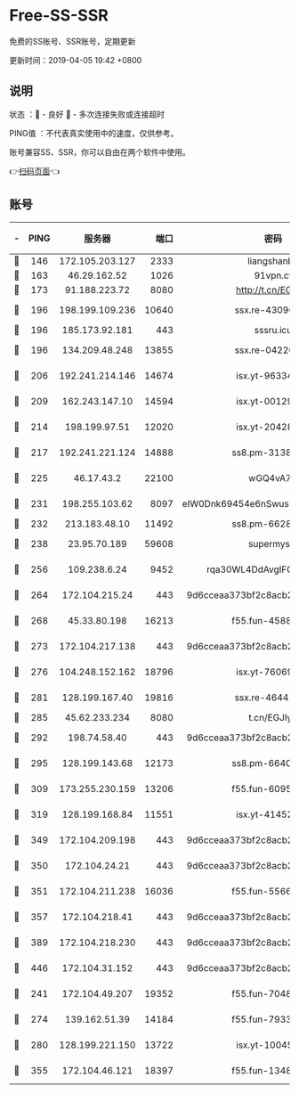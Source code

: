 # Free-SS-SSR

免费的SS账号、SSR账号，定期更新

更新时间：2019-04-05 19:42 +0800

## 说明

状态     ：🙂 - 良好 🙁 - 多次连接失败或连接超时

PING值   ：不代表真实使用中的速度，仅供参考。

账号兼容SS、SSR，你可以自由在两个软件中使用。

👉[扫码页面](https://liesauer.github.io/Free-SS-SSR/)👈

## 账号

|-|PING|服务器|端口|密码|加密方式|区域|
|:----:|:----:|:-----:|-----:|:----:|:----:|:----:|
|🙂|146|172.105.203.127|2333|liangshanbo|chacha20|JP|
|🙂|163|46.29.162.52|1026|91vpn.cf|rc4-md5|RU|
|🙂|173|91.188.223.72|8080|http://t.cn/EGJIyrl|rc4-md5|RU|
|🙂|196|198.199.109.236|10640|ssx.re-43096758|aes-256-cfb|US|
|🙂|196|185.173.92.181|443|sssru.icu|rc4-md5|RU|
|🙂|196|134.209.48.248|13855|ssx.re-04220668|aes-256-cfb|US|
|🙂|206|192.241.214.146|14674|isx.yt-96334607|aes-256-cfb|US|
|🙂|209|162.243.147.10|14594|isx.yt-00129224|aes-256-cfb|US|
|🙂|214|198.199.97.51|12020|isx.yt-20428296|aes-256-cfb|US|
|🙂|217|192.241.221.124|14888|ss8.pm-31382294|aes-256-cfb|US|
|🙂|225|46.17.43.2|22100|wGQ4vA7D|aes-256-gcm|RU|
|🙂|231|198.255.103.62|8097|eIW0Dnk69454e6nSwuspv9DmS201tQ0D|aes-256-cfb|US|
|🙂|232|213.183.48.10|11492|ss8.pm-66285034|rc4-md5|RU|
|🙂|238|23.95.70.189|59608|supermyssr|chacha20-ietf|US|
|🙂|256|109.238.6.24|9452|rqa30WL4DdAvgIFG6Fs3znzTa|aes-256-cfb|FR|
|🙂|264|172.104.215.24|443|9d6cceaa373bf2c8acb22e60b6a58be6|aes-256-cfb|US|
|🙂|268|45.33.80.198|16213|f55.fun-45880587|aes-256-cfb|US|
|🙂|273|172.104.217.138|443|9d6cceaa373bf2c8acb22e60b6a58be6|aes-256-cfb|US|
|🙂|276|104.248.152.162|18796|isx.yt-76069686|aes-256-cfb|SG|
|🙂|281|128.199.167.40|19816|ssx.re-46441755|aes-256-cfb|SG|
|🙂|285|45.62.233.234|8080|t.cn/EGJIyrl|rc4-md5|CA|
|🙂|292|198.74.58.40|443|9d6cceaa373bf2c8acb22e60b6a58be6|aes-256-cfb|US|
|🙂|295|128.199.143.68|12173|ss8.pm-66400443|aes-256-cfb|SG|
|🙂|309|173.255.230.159|13206|f55.fun-60953753|aes-256-cfb|US|
|🙂|319|128.199.168.84|11551|isx.yt-41452908|aes-256-cfb|SG|
|🙂|349|172.104.209.198|443|9d6cceaa373bf2c8acb22e60b6a58be6|aes-256-cfb|US|
|🙂|350|172.104.24.21|443|9d6cceaa373bf2c8acb22e60b6a58be6|aes-256-cfb|US|
|🙂|351|172.104.211.238|16036|f55.fun-55663188|aes-256-cfb|US|
|🙂|357|172.104.218.41|443|9d6cceaa373bf2c8acb22e60b6a58be6|aes-256-cfb|US|
|🙂|389|172.104.218.230|443|9d6cceaa373bf2c8acb22e60b6a58be6|aes-256-cfb|US|
|🙂|446|172.104.31.152|443|9d6cceaa373bf2c8acb22e60b6a58be6|aes-256-cfb|US|
|🙂|241|172.104.49.207|19352|f55.fun-70481610|aes-256-cfb|SG|
|🙂|274|139.162.51.39|14184|f55.fun-79338147|aes-256-cfb|SG|
|🙂|280|128.199.221.150|13722|isx.yt-10045081|aes-256-cfb|SG|
|🙂|355|172.104.46.121|18397|f55.fun-13486304|aes-256-cfb|SG|
